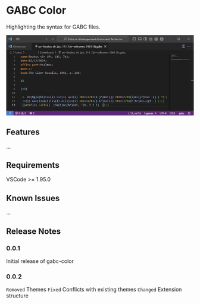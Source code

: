 # GABC Color

Highlighting the syntax for GABC files.

![Image](https://github.com/Eclouf/GABC-Color/blob/0fde8a35a9bf8158a86e3f8749aaa36e483106e5/exemple.jpg)

## Features

...

## Requirements

VSCode >= 1.95.0

## Known Issues

...

## Release Notes


### 0.0.1

Initial release of gabc-color

### 0.0.2

`Removed`   Themes
`Fixed`     Conflicts with existing themes
`Changed`   Extension structure